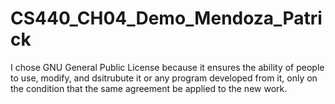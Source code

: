 # CS440_CH04_Demo_Mendoza_Patrick

I chose GNU General Public License because it ensures the ability of people to use, modify, and dsitrubute it or any program developed from it, only on the condition that the same agreement be applied to the new work. 
